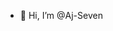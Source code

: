 - 👋 Hi, I’m @Aj-Seven
<!---
Aj-Seven/Aj-Seven is a ✨ special ✨ repository because its `README.md` (this file) appears on your GitHub profile.
You can click the Preview link to take a look at your changes.
--->
